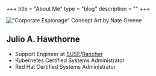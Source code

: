 +++
title = "About Me"
type = "blog"
description = ""
+++

!["Corporate Espionage" Concept Art by Nate Greene](/img/CorporateEspionageFinal.jpg)

## Julio A. Hawthorne
- Support Engineer at [SUSE](https://suse.com)/[Rancher](https://rancher.com)
- Kubernetes Certified Systems Administrator
- Red Hat Certified Systems Administrator